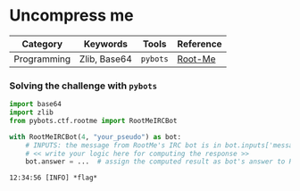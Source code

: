 # Uncompress me

<div class="metadata-table"></div>

**Category** | **Keywords** | **Tools** | **Reference**
--- | --- | --- | ---
Programming | Zlib, Base64 | `pybots` | [Root-Me](https://www.root-me.org/en/Challenges/Programming/Uncompress-me)

### Solving the challenge with `pybots`

```python
import base64
import zlib
from pybots.ctf.rootme import RootMeIRCBot

with RootMeIRCBot(4, "your_pseudo") as bot:
    # INPUTS: the message from RootMe's IRC bot is in bot.inputs['message']
    # << write your logic here for computing the response >>
    bot.answer = ...  # assign the computed result as bot's answer to RootMe's IRC bot
```

    12:34:56 [INFO] *flag*
